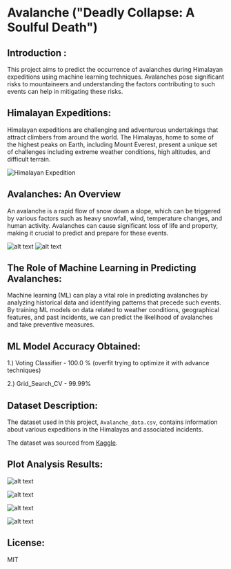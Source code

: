 # Avalanche ("Deadly Collapse: A Soulful Death")


## Introduction :

This project aims to predict the occurrence of avalanches during Himalayan expeditions using machine learning techniques. Avalanches pose significant risks to mountaineers and understanding the factors contributing to such events can help in mitigating these risks.

## Himalayan Expeditions:

Himalayan expeditions are challenging and adventurous undertakings that attract climbers from around the world. The Himalayas, home to some of the highest peaks on Earth, including Mount Everest, present a unique set of challenges including extreme weather conditions, high altitudes, and difficult terrain.

![Himalayan Expedition](https://alev.biz/wp-content/uploads/2017/12/everest.jpg)

## Avalanches: An Overview
An avalanche is a rapid flow of snow down a slope, which can be triggered by various factors such as heavy snowfall, wind, temperature changes, and human activity. Avalanches can cause significant loss of life and property, making it crucial to predict and prepare for these events.

 ![alt text](image-1.png)
 ![alt text](image-2.png)

## The Role of Machine Learning in Predicting Avalanches:

Machine learning (ML) can play a vital role in predicting avalanches by analyzing historical data and identifying patterns that precede such events. By training ML models on data related to weather conditions, geographical features, and past incidents, we can predict the likelihood of avalanches and take preventive measures.

## ML Model Accuracy Obtained:

1.) Voting Classifier - 100.0 % (overfit trying to optimize it with advance techniques)

2.) Grid_Search_CV - 99.99%

## Dataset Description:

The dataset used in this project, `Avalanche_data.csv`, contains information about various expeditions in the Himalayas and associated incidents.

The dataset was sourced from [Kaggle](https://www.kaggle.com/datasets/raskoshik/himalayan-expeditions).

## Plot Analysis Results:

 ![alt text](image.png)

 ![alt text](output2.png)

 ![alt text](pairplot.png)

 ![alt text](output.png)

##  License:

MIT
